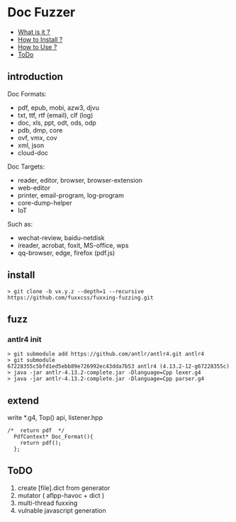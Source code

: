 # Doc Fuzzer
* [What is it ?](#introduction)
* [How to Install ?](#install)
* [How to Use ?](#fuzz)
* [ToDo](#todo)

## introduction
Doc Formats:
- pdf, epub, mobi, azw3, djvu
- txt, ttf, rtf (email), clf (log)
- doc, xls, ppt, odt, ods, odp
- pdb, dmp, core
- ovf, vmx, cov
- xml, json
- cloud-doc

Doc Targets:
- reader, editor, browser, browser-extension
- web-editor
- printer, email-program, log-program
- core-dump-helper
- IoT

Such as:
- wechat-review, baidu-netdisk
- ireader, acrobat, foxit, MS-office, wps
- qq-browser, edge, firefox (pdf.js)

## install
``` shell
> git clone -b vx.y.z --depth=1 --recursive https://github.com/fuxxcss/fuxxing-fuzzing.git
```

## fuzz
### antlr4 init
``` shell
> git submodule add https://github.com/antlr/antlr4.git antlr4
> git submodule
67228355c5bfd1ed5ebb89e726992ec43dda7b53 antlr4 (4.13.2-12-g67228355c)
> java -jar antlr-4.13.2-complete.jar -Dlanguage=Cpp lexer.g4
> java -jar antlr-4.13.2-complete.jar -Dlanguage=Cpp parser.g4
```

## extend
write *.g4, Top() api, listener.hpp
``` shell
/*  return pdf  */
  PdfContext* Doc_Format(){
    return pdf();
  };
```

## ToDO
1. create [file].dict from generator
2. mutator ( aflpp-havoc + dict )
1. multi-thread fuxxing
2. vulnable javascript generation 

